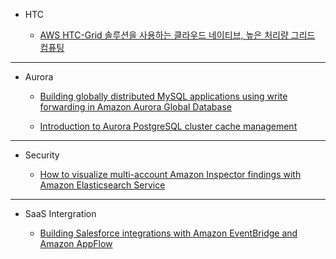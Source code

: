 - HTC

    - [AWS HTC-Grid 솔루션을 사용하는 클라우드 네이티브, 높은 처리량 그리드 컴퓨팅](https://aws.amazon.com/ko/blogs/hpc/cloud-native-high-throughput-computing-with-aws-htc-grid/)

---

- Aurora
 
    - [Building globally distributed MySQL applications using write forwarding in Amazon Aurora Global Database](https://aws.amazon.com/ko/blogs/database/building-globally-distributed-mysql-applications-using-write-forwarding-in-amazon-aurora-global-database/)

    - [Introduction to Aurora PostgreSQL cluster cache management](https://aws.amazon.com/ko/blogs/database/introduction-to-aurora-postgresql-cluster-cache-management/)


---

- Security

    - [How to visualize multi-account Amazon Inspector findings with Amazon Elasticsearch Service](https://docs.aws.amazon.com/inspector/latest/user/scanning-ec2.html)


---

- SaaS Intergration

    - [Building Salesforce integrations with Amazon EventBridge and Amazon AppFlow](https://aws.amazon.com/ko/blogs/compute/building-salesforce-integrations-with-amazon-eventbridge/)